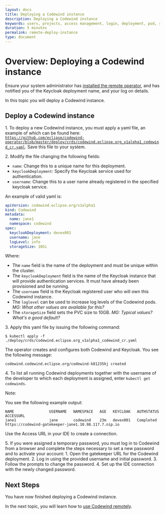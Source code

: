 ```yaml
---
layout: docs
title: Deploying a Codewind instance
description: Deploying a Codewind instance
keywords: users, projects, access management, login, deployment, pod, security, securing cloud connection, remote deployment of Codewind, remote, remote operator, remote codewind instance
duration: 5 minutes
permalink: remote-deploy-instance
type: document
---
```


# Overview: Deploying a Codewind instance

Ensure your system administrator has [installed the remote operator](./remote-install-operator.html), and has notified you of the Keycloak deployment name, and your log on details. 

In this topic you will deploy a Codewind instance.

## Deploy a Codewind instance

1\. To deploy a new Codewind instance, you must apply a yaml file, an example of which can be found here: [`https://github.com/eclipse/codewind-operator/blob/master/deploy/crds/codewind.eclipse.org_v1alpha1_codewind_cr.yaml`](https://github.com/eclipse/codewind-operator/blob/master/deploy/crds/codewind.eclipse.org_v1alpha1_codewind_cr.yaml). Save this file to your system. 

2\. Modify the file changing the following fields:
- `name`: Change this to a unique name for this deployment.
- `keycloakDeployment`: Specify the Keycloak service used for authentication.
- `username`: Change this to a user name already registered in the specified keycloak service.

An example of valid yaml is:

```yaml
apiVersion: codewind.eclipse.org/v1alpha1
kind: Codewind
metadata:
  name: jane1
  namespace: codewind
spec:
  keycloakDeployment: devex001
  username: jane
  logLevel: info
  storageSize: 10Gi
```

Where:
- The `name` field is the name of the deployment and must be unique within the cluster.
- The `keycloakDeployment` field is the name of the Keycloak instance that will provide authentication services. It must have already been provisioned and be running.
- The `username` field is the Keycloak registered user who will own this Codewind instance.
- The `loglevel` can be used to increase log levels of the Codewind pods. _MG: What other values are available for this?_
- The `storageSize` field sets the PVC size to 10GB. _MG: Typical values? What's a good default?_

3\. Apply this yaml file by issuing the following command: 

`$ kubectl apply -f ./deploy/crds/codewind.eclipse.org_v1alpha1_codewind_cr.yaml`

The operator creates and configures both Codewind and Keycloak. You see the following message:

`codewind.codewind.eclipse.org/codewind-k81235kj created`

4\. To list all running Codewind deployments together with the username of the developer to which each deployment is assigned, enter `kubectl get codewinds`. 

Note:

You see the following example output:

```
NAME                USERNAME   NAMESPACE   AGE   KEYCLOAK   AUTHSTATUS   ACCESSURL
jane1               jane       codewind    23m   devex001   Completed    https://codewind-gatekeeper-jane1.10.98.117.7.nip.io
```

Use the Access URL in your IDE to create a connection. 

5\. If you were assigned a temporary password, you must log in to Codewind from a browser and complete the steps necessary to set a new password and to activate your account:
    1. Open the gatekeeper URL for the Codewind deployment.
    2. Log in using the provided username and initial password.
    3. Follow the prompts to change the password.
    4. Set up the IDE connection with the newly changed password.


## Next Steps

You have now finished deploying a Codewind instance. 

In the next topic, you will learn how to [use Codewind remotely](./remote-codewind-overview.html).
